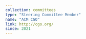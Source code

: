 ```yaml
---
collection: committees
type: "Steering Committee Member"
name: "ACM CGO"
link: http://cgo.org/
since: 2021
---
```

